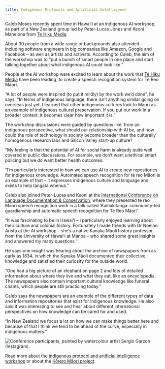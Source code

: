```yaml
---
title: Indigenous Protocols and Artificial Intelligence
---
```

Caleb Moses recently spent time in Hawaiʻi at an indigenous AI workshop, as part of
a New Zealand group led by Peter-Lucas Jones and Keoni Mahelona from [Te Hiku Media](https://tehiku.nz/). 

<!--more-->

About 30 people from a wide range of backgrounds also attended – including
software engineers in big companies like Amazon, Google and Facebook – as well
as artists and activists. According to Caleb, the aim of the workshop was to
“put a bunch of smart people in one place and start talking together about what
indigenous AI could look like.” 

People at the AI workshop were excited to learn about the work that
[Te Hiku Media](https://tehiku.nz/) have been leading, to create a speech
recognition system for Te Reo Māori.

“A lot of people were inspired (to put it mildly) by the work we’d done”, he
says. “In terms of indigenous language, there isn’t anything similar going on
overseas just yet. I learned that other indigenous cultures look to Māori as an
example of indigenous cultural preservation. If you put our work in a broader
context, it becomes clear how important it is.” 

The workshop discussions were guided by questions like: from an indigenous
perspective, what should our relationship with AI be, and how could the role of
technology in society become broader than the culturally homogenous research
labs and Silicon Valley start-up culture?

“My feeling is that the potential of AI for social harm is already quite well
covered in public discussions. For example, we don’t want unethical smart
policing but we do want better health outcomes. 

“I’m particularly interested in how we can use AI to create new repositories for
indigenous knowledge. Automated speech recognition for te reo Māori is an
example of that – it expresses indigenous culture and language and exists to
help tangata whenua.”

Caleb also joined Peter-Lucas and Keoni at the [International Conference on Language
Documentation & Conservation](https://icldc6.weebly.com/), where they presented
te reo Māori speech recognition work in a talk called ‘Kaitiakitanga:
community-led guardianship and automatic speech recognition for Te Reo Māori’. 

“It was fascinating to be in Hawaiʻi – I particularly enjoyed learning about
their culture and colonial history. Fortunately I made friends with Dr Noelani
Arista at the AI workshop – she’s a native Kanaka Māoli history professor from the
University of Hawaiʻi at Manoa – who shared some great insights and answered my
many questions.”

He says one insight was hearing about the archive of newspapers from as early as
1834, in which the Kanaka Māoli documented their collective knowledge and
satisfied their curiosity for the outside world.

“One had a big picture of an elephant on page 2 and lots of detailed information
about where they live and what they eat, like an encyclopedia. The newspapers
also contain important cultural knowledge like funeral chants, which people are
still practicing today.”

Caleb says the newspapers are an example of the different types of data and
information repositories that exist for indigenous knowledge. He also said it
was interesting to see and hear about different international perspectives on
how knowledge can be cared for and used. 

“In New Zealand we focus a lot on how we can make things better here and because
of that I think we tend to be ahead of the curve, especially in indigenous
matters.” 

![Conference participants, painted by watercolour artist Sergio Garzon ([Instagram](https://www.instagram.com/sergiogarzon/)).
](2019-04-17-caleb-hawaii/indigenous-protocols-sergio-garzon.jpg)

Read more about the [indigenous protocol and artificial intelligence
workshop](https://www.ics.hawaii.edu/2019/03/indigenous-protocols-and-artificial-intelligence/) or about the 
[Kōrero Māori project](https://www.nzherald.co.nz/northern-advocate/news/article.cfm?c_id=1503450&objectid=11998971).
